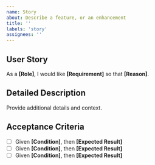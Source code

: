 ```yaml
---
name: Story
about: Describe a feature, or an enhancement
title: ''
labels: 'story'
assignees: ''
---
```


## User Story

As a **[Role]**, I would like **[Requirement]** so that **[Reason]**.

## Detailed Description

Provide additional details and context.

## Acceptance Criteria

-   [ ] Given **[Condition]**, then **[Expected Result]**
-   [ ] Given **[Condition]**, then **[Expected Result]**
-   [ ] Given **[Condition]**, then **[Expected Result]**
